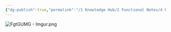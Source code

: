 ```yaml
---
{"dg-publish":true,"permalink":"/1 Knowledge Hub/2 Functional Notes/4 Health Notes/General Health Notes/Cost Estimate of Protien/","noteIcon":""}
---
```



![FgtGUMG - Imgur.png](/img/user/Obsidian%20Functional%20Stuff/z-All%20pdfs,%20Images%20&%20Small%20Excalidraws/FgtGUMG%20-%20Imgur.png)

